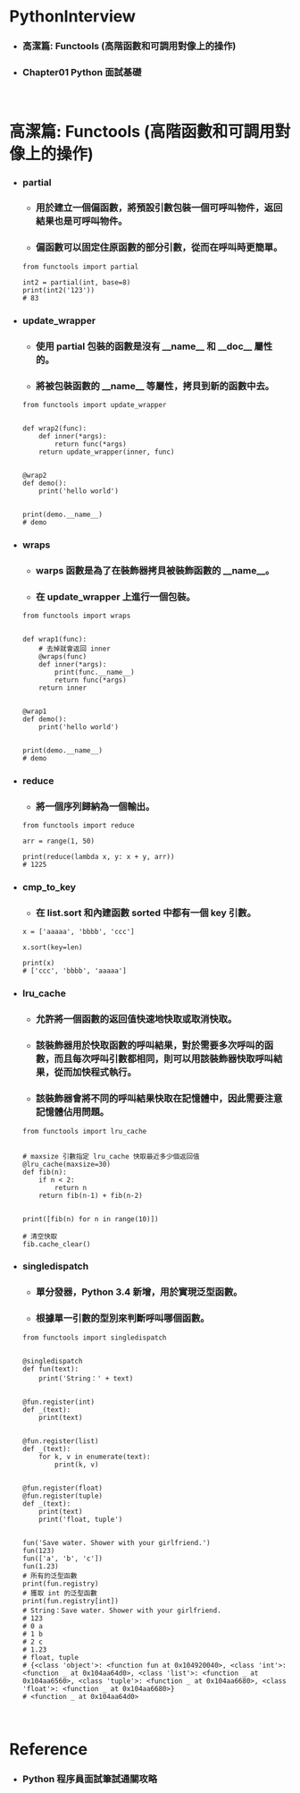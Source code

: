 PythonInterview
=====
* ### 高潔篇: Functools (高階函數和可調用對像上的操作)
* ### Chapter01 Python 面試基礎
<br />

高潔篇: Functools (高階函數和可調用對像上的操作)
=====
* ### partial
    * ### 用於建立一個偏函數，將預設引數包裝一個可呼叫物件，返回結果也是可呼叫物件。
    * ### 偏函數可以固定住原函數的部分引數，從而在呼叫時更簡單。
    ```
    from functools import partial

    int2 = partial(int, base=8)
    print(int2('123'))
    # 83
    ```
* ### update_wrapper
    * ### 使用 partial 包裝的函數是沒有 \_\_name\_\_ 和 \_\_doc\_\_ 屬性的。
    * ### 將被包裝函數的 \_\_name\_\_ 等屬性，拷貝到新的函數中去。
    ```
    from functools import update_wrapper


    def wrap2(func):
        def inner(*args):
            return func(*args)
        return update_wrapper(inner, func)


    @wrap2
    def demo():
        print('hello world')


    print(demo.__name__)
    # demo
    ```
* ### wraps
    * ### warps 函數是為了在裝飾器拷貝被裝飾函數的 \_\_name\_\_。
    * ### 在 update_wrapper 上進行一個包裝。
    ```
    from functools import wraps


    def wrap1(func):
        # 去掉就會返回 inner
        @wraps(func)
        def inner(*args):
            print(func.__name__)
            return func(*args)
        return inner


    @wrap1
    def demo():
        print('hello world')


    print(demo.__name__)
    # demo
    ```
* ### reduce
    * ### 將一個序列歸納為一個輸出。
    ```
    from functools import reduce

    arr = range(1, 50)

    print(reduce(lambda x, y: x + y, arr))
    # 1225
    ```
* ### cmp_to_key
    * ### 在 list.sort 和內建函數 sorted 中都有一個 key 引數。
    ```
    x = ['aaaaa', 'bbbb', 'ccc']

    x.sort(key=len)

    print(x)
    # ['ccc', 'bbbb', 'aaaaa']
    ```
* ### lru_cache
    * ### 允許將一個函數的返回值快速地快取或取消快取。
    * ### 該裝飾器用於快取函數的呼叫結果，對於需要多次呼叫的函數，而且每次呼叫引數都相同，則可以用該裝飾器快取呼叫結果，從而加快程式執行。
    * ### 該裝飾器會將不同的呼叫結果快取在記憶體中，因此需要注意記憶體佔用問題。
    ```
    from functools import lru_cache


    # maxsize 引數指定 lru_cache 快取最近多少個返回值
    @lru_cache(maxsize=30)
    def fib(n):
        if n < 2:
            return n
        return fib(n-1) + fib(n-2)


    print([fib(n) for n in range(10)])

    # 清空快取
    fib.cache_clear()
    ```
* ### singledispatch
    * ### 單分發器，Python 3.4 新增，用於實現泛型函數。
    * ### 根據單一引數的型別來判斷呼叫哪個函數。
    ```
    from functools import singledispatch


    @singledispatch
    def fun(text):
        print('String：' + text)


    @fun.register(int)
    def _(text):
        print(text)


    @fun.register(list)
    def _(text):
        for k, v in enumerate(text):
            print(k, v)


    @fun.register(float)
    @fun.register(tuple)
    def _(text):
        print(text)
        print('float, tuple')


    fun('Save water. Shower with your girlfriend.')
    fun(123)
    fun(['a', 'b', 'c'])
    fun(1.23)
    # 所有的泛型函數
    print(fun.registry)
    # 獲取 int 的泛型函數
    print(fun.registry[int])
    # String：Save water. Shower with your girlfriend.
    # 123
    # 0 a
    # 1 b
    # 2 c
    # 1.23
    # float, tuple
    # {<class 'object'>: <function fun at 0x104920040>, <class 'int'>: <function _ at 0x104aa64d0>, <class 'list'>: <function _ at 0x104aa6560>, <class 'tuple'>: <function _ at 0x104aa6680>, <class 'float'>: <function _ at 0x104aa6680>}
    # <function _ at 0x104aa64d0>
    ```
<br />

Reference
=====
* ### Python 程序員面試筆試通關攻略
<br />
